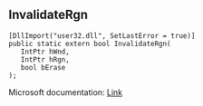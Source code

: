## InvalidateRgn

```
[DllImport("user32.dll", SetLastError = true)]
public static extern bool InvalidateRgn(
   IntPtr hWnd,
   IntPtr hRgn,
   bool bErase
);
```

Microsoft documentation: [Link](https://docs.microsoft.com/en-us/windows/win32/api/winuser/nf-winuser-invalidatergn)
